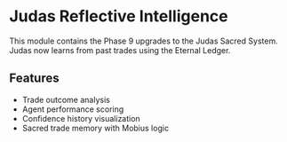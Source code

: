 # Judas Reflective Intelligence

This module contains the Phase 9 upgrades to the Judas Sacred System. Judas now learns from past trades using the Eternal Ledger.

## Features
- Trade outcome analysis
- Agent performance scoring
- Confidence history visualization
- Sacred trade memory with Mobius logic
